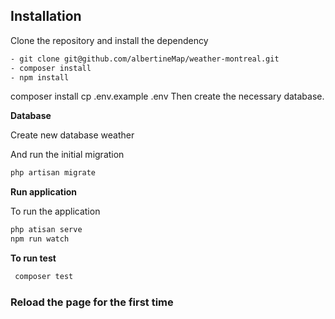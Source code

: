 ## Installation
Clone the repository and install the dependency

```bash
- git clone git@github.com/albertineMap/weather-montreal.git
- composer install
- npm install
```

composer install
cp .env.example .env
Then create the necessary database.

**Database** 

Create new database weather 

And run the initial migration

```bash
php artisan migrate 
```
 
**Run application**

 To run the application
 
 ```bash
 php atisan serve 
 npm run watch
 ```
 
**To run test**

```bash
 composer test
 ```
  ### Reload the page for the first time
